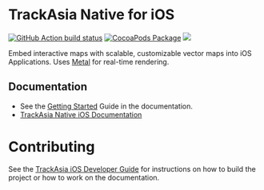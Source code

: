 # TrackAsia Native for iOS

[![GitHub Action build status](https://github.com/trackasia/trackasia-native/actions/workflows/ios-ci.yml/badge.svg)](https://github.com/trackasia/trackasia-native/actions/workflows/ios-ci.yml) [![CocoaPods Package](https://img.shields.io/cocoapods/v/TrackAsia.svg)](https://github.com/CocoaPods/Specs/tree/master/Specs/b/0/0/TrackAsia) [![](https://img.shields.io/endpoint?url=https%3A%2F%2Fswiftpackageindex.com%2Fapi%2Fpackages%2Ftrackasia%2Ftrackasia-gl-native-distribution%2Fbadge%3Ftype%3Dplatforms)](https://swiftpackageindex.com/trackasia/trackasia-gl-native-distribution)

Embed interactive maps with scalable, customizable vector maps into iOS Applications. Uses [Metal](https://developer.apple.com/metal/) for real-time rendering.

## Documentation

- See the [Getting Started](https://trackasia.com/trackasia-native/ios/latest/documentation/trackasia-native-for-ios/gettingstarted) Guide in the documentation.
- [TrackAsia Native iOS Documentation](https://trackasia.com/trackasia-native/ios/latest/documentation/trackasia/)

# Contributing

See the [TrackAsia iOS Developer Guide](https://trackasia.com/trackasia-native/docs/book/ios) for instructions on how to build the project or how to work on the documentation.
